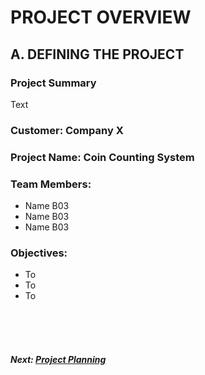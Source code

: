 # PROJECT OVERVIEW

## A. DEFINING THE PROJECT
###  Project Summary
Text

###  Customer: Company X

### Project Name: Coin Counting System

### Team Members: 
+ Name B03
+ Name B03
+ Name B03


### Objectives:
+ To 
+ To 
+ To 

<br><br><br>
##### Next: [Project Planning](B-PROJECT_PLANNING.md)
